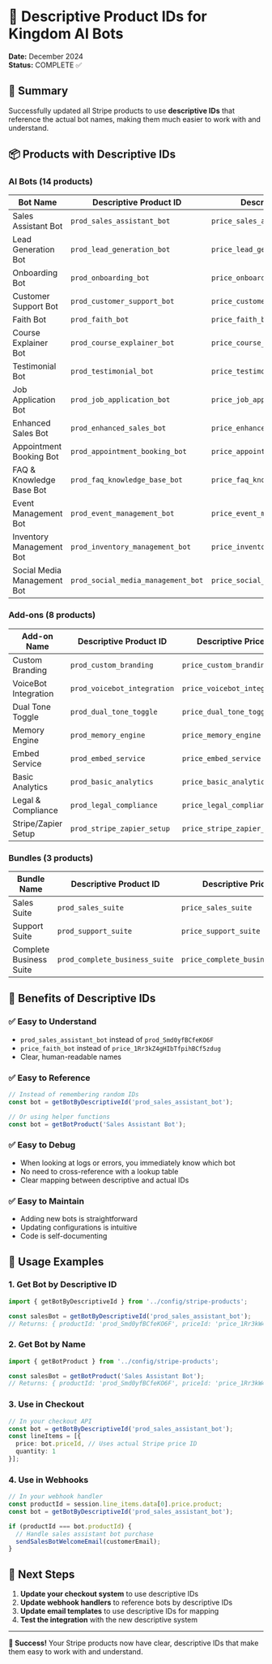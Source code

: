 # 🎯 Descriptive Product IDs for Kingdom AI Bots

**Date:** December 2024  
**Status:** COMPLETE ✅

## 🎉 Summary

Successfully updated all Stripe products to use **descriptive IDs** that reference the actual bot names, making them much easier to work with and understand.

## 📦 Products with Descriptive IDs

### AI Bots (14 products)

| Bot Name | Descriptive Product ID | Descriptive Price ID | Actual Product ID | Actual Price ID | Price |
|----------|----------------------|---------------------|-------------------|-----------------|-------|
| Sales Assistant Bot | `prod_sales_assistant_bot` | `price_sales_assistant_bot` | `prod_Smd0yfBCfeKO6F` | `price_1Rr3kW4gHIbTfpih2Zc5tAFA` | $299 |
| Lead Generation Bot | `prod_lead_generation_bot` | `price_lead_generation_bot` | `prod_Smd0Qc6ZShMslR` | `price_1Rr3kX4gHIbTfpihEte3aVI6` | $249 |
| Onboarding Bot | `prod_onboarding_bot` | `price_onboarding_bot` | `prod_Smd01ds402atLa` | `price_1Rr3kY4gHIbTfpihTSuWI2eL` | $199 |
| Customer Support Bot | `prod_customer_support_bot` | `price_customer_support_bot` | `prod_Smd051BygLjwXK` | `price_1Rr3kY4gHIbTfpihvPlWDUS6` | $349 |
| Faith Bot | `prod_faith_bot` | `price_faith_bot` | `prod_Smd0p3igMfFCGI` | `price_1Rr3kZ4gHIbTfpihBCf5zdug` | $179 |
| Course Explainer Bot | `prod_course_explainer_bot` | `price_course_explainer_bot` | `prod_Smd076S4gPDSPZ` | `price_1Rr3kZ4gHIbTfpihqDsxIm6P` | $279 |
| Testimonial Bot | `prod_testimonial_bot` | `price_testimonial_bot` | `prod_Smd0LYTv3keidl` | `price_1Rr3ka4gHIbTfpihKROF2z49` | $159 |
| Job Application Bot | `prod_job_application_bot` | `price_job_application_bot` | `prod_Smd0lAnDZMcG1R` | `price_1Rr3kb4gHIbTfpihYhDvHco3` | $229 |
| Enhanced Sales Bot | `prod_enhanced_sales_bot` | `price_enhanced_sales_bot` | `prod_Smd0Pc20kiXvKm` | `price_1Rr3kb4gHIbTfpihc1aQN5d5` | $399 |
| Appointment Booking Bot | `prod_appointment_booking_bot` | `price_appointment_booking_bot` | `prod_Smd05gnByFRsXg` | `price_1Rr3kc4gHIbTfpihCQIt4biw` | $199 |
| FAQ & Knowledge Base Bot | `prod_faq_knowledge_base_bot` | `price_faq_knowledge_base_bot` | `prod_Smd0KsaAHm5lna` | `price_1Rr3kc4gHIbTfpihGLxDIQkb` | $179 |
| Event Management Bot | `prod_event_management_bot` | `price_event_management_bot` | `prod_Smd0T5vp1uU7Cy` | `price_1Rr3kd4gHIbTfpihiG27QzTp` | $299 |
| Inventory Management Bot | `prod_inventory_management_bot` | `price_inventory_management_bot` | `prod_Smd07d7cYjEqzF` | `price_1Rr3ke4gHIbTfpihGYPkUnI2` | $249 |
| Social Media Management Bot | `prod_social_media_management_bot` | `price_social_media_management_bot` | `prod_Smd0f1rJarYcK6` | `price_1Rr3ke4gHIbTfpihRVMAe500` | $279 |

### Add-ons (8 products)

| Add-on Name | Descriptive Product ID | Descriptive Price ID | Actual Product ID | Actual Price ID | Price |
|-------------|----------------------|---------------------|-------------------|-----------------|-------|
| Custom Branding | `prod_custom_branding` | `price_custom_branding` | `prod_Smd09GNnIrDczH` | `price_1Rr3kf4gHIbTfpihOwoII7Z8` | $50 |
| VoiceBot Integration | `prod_voicebot_integration` | `price_voicebot_integration` | `prod_Smd0F7t1yvApV6` | `price_1Rr3kg4gHIbTfpihFpfvQlFa` | $75 |
| Dual Tone Toggle | `prod_dual_tone_toggle` | `price_dual_tone_toggle` | `prod_Smd0EdftI3Yc9P` | `price_1Rr3kg4gHIbTfpihMjJzMWkD` | $40 |
| Memory Engine | `prod_memory_engine` | `price_memory_engine` | `prod_Smd0VUoouztFPK` | `price_1Rr3kh4gHIbTfpihuPzZEgXR` | $125 |
| Embed Service | `prod_embed_service` | `price_embed_service` | `prod_Smd0gkkWslxzEI` | `price_1Rr3kh4gHIbTfpihJYYs6uus` | $60 |
| Basic Analytics | `prod_basic_analytics` | `price_basic_analytics` | `prod_Smd0Z2CY2qx1a4` | `price_1Rr3ki4gHIbTfpih32v4T8vF` | $100 |
| Legal & Compliance | `prod_legal_compliance` | `price_legal_compliance` | `prod_Smd0GkJxMyrwim` | `price_1Rr3kj4gHIbTfpihKqktKkdm` | $30 |
| Stripe/Zapier Setup | `prod_stripe_zapier_setup` | `price_stripe_zapier_setup` | `prod_Smd0paNwn4giDM` | `price_1Rr3kk4gHIbTfpihv4WZ1GMC` | $125 |

### Bundles (3 products)

| Bundle Name | Descriptive Product ID | Descriptive Price ID | Actual Product ID | Actual Price ID | Price |
|-------------|----------------------|---------------------|-------------------|-----------------|-------|
| Sales Suite | `prod_sales_suite` | `price_sales_suite` | `prod_Smd0lGYByyNCwn` | `price_1Rr3kk4gHIbTfpihb2aCtIzB` | $799 |
| Support Suite | `prod_support_suite` | `price_support_suite` | `prod_Smd0mafLtnSSpJ` | `price_1Rr3kl4gHIbTfpihuU3cV2LB` | $549 |
| Complete Business Suite | `prod_complete_business_suite` | `price_complete_business_suite` | `prod_Smd07hYkO9aWhq` | `price_1Rr3km4gHIbTfpihuSVx18gd` | $1499 |

## 🎯 Benefits of Descriptive IDs

### ✅ **Easy to Understand**
- `prod_sales_assistant_bot` instead of `prod_Smd0yfBCfeKO6F`
- `price_faith_bot` instead of `price_1Rr3kZ4gHIbTfpihBCf5zdug`
- Clear, human-readable names

### ✅ **Easy to Reference**
```typescript
// Instead of remembering random IDs
const bot = getBotByDescriptiveId('prod_sales_assistant_bot');

// Or using helper functions
const bot = getBotProduct('Sales Assistant Bot');
```

### ✅ **Easy to Debug**
- When looking at logs or errors, you immediately know which bot
- No need to cross-reference with a lookup table
- Clear mapping between descriptive and actual IDs

### ✅ **Easy to Maintain**
- Adding new bots is straightforward
- Updating configurations is intuitive
- Code is self-documenting

## 🔧 Usage Examples

### 1. Get Bot by Descriptive ID
```typescript
import { getBotByDescriptiveId } from '../config/stripe-products';

const salesBot = getBotByDescriptiveId('prod_sales_assistant_bot');
// Returns: { productId: 'prod_Smd0yfBCfeKO6F', priceId: 'price_1Rr3kW4gHIbTfpih2Zc5tAFA', ... }
```

### 2. Get Bot by Name
```typescript
import { getBotProduct } from '../config/stripe-products';

const salesBot = getBotProduct('Sales Assistant Bot');
// Returns: { productId: 'prod_Smd0yfBCfeKO6F', priceId: 'price_1Rr3kW4gHIbTfpih2Zc5tAFA', ... }
```

### 3. Use in Checkout
```typescript
// In your checkout API
const bot = getBotByDescriptiveId('prod_sales_assistant_bot');
const lineItems = [{
  price: bot.priceId, // Uses actual Stripe price ID
  quantity: 1
}];
```

### 4. Use in Webhooks
```typescript
// In your webhook handler
const productId = session.line_items.data[0].price.product;
const bot = getBotByDescriptiveId('prod_sales_assistant_bot');

if (productId === bot.productId) {
  // Handle sales assistant bot purchase
  sendSalesBotWelcomeEmail(customerEmail);
}
```

## 🎯 Next Steps

1. **Update your checkout system** to use descriptive IDs
2. **Update webhook handlers** to reference bots by descriptive IDs
3. **Update email templates** to use descriptive IDs for mapping
4. **Test the integration** with the new descriptive system

---

**🎉 Success!** Your Stripe products now have clear, descriptive IDs that make them easy to work with and understand. 